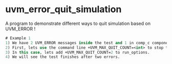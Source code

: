 # uvm_error_quit_simulation
A program to demonstrate different ways to quit simulation based on UVM_ERROR !

````systemverilog
# Example 1
1) We have 2 UVM_ERROR messages inside the test and 1 in comp_c component.
2) First, lets use the command line +UVM_MAX_QUIT_COUNT=<int> to stop the simulation.
3) In this case, lets add +UVM_MAX_QUIT_COUNT=2 to run_options.
4) We will see the test finishes after two errors.
````  
 
  
  
  
